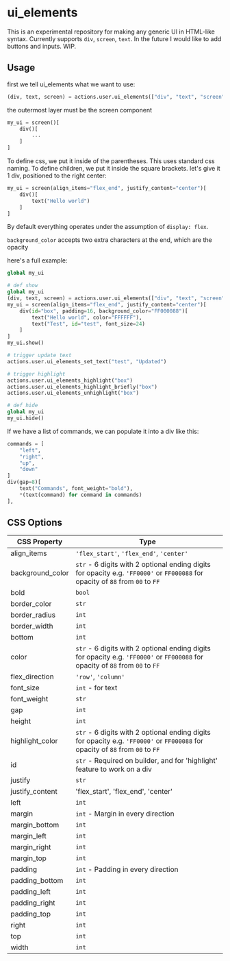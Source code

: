 # ui_elements

This is an experimental repository for making any generic UI in HTML-like syntax. Currently supports `div`, `screen`, `text`. In the future I would like to add buttons and inputs. WIP.

## Usage

first we tell ui_elements what we want to use:
```py
(div, text, screen) = actions.user.ui_elements(["div", "text", "screen"])
```

the outermost layer must be the screen component
```py
my_ui = screen()[
    div()[
        ...
    ]
]
```

To define css, we put it inside of the parentheses. This uses standard css naming. To define children, we put it inside the square brackets. let's give it 1 div, positioned to the right center:
```py
my_ui = screen(align_items="flex_end", justify_content="center")[
    div()[
        text("Hello world")
    ]
]
```

By default everything operates under the assumption of `display: flex`.

`background_color` accepts two extra characters at the end, which are the opacity

here's a full example:


```py
global my_ui

# def show
global my_ui
(div, text, screen) = actions.user.ui_elements(["div", "text", "screen"])
my_ui = screen(align_items="flex_end", justify_content="center")[
    div(id="box", padding=16, background_color="FF000088")[
        text("Hello world", color="FFFFFF"),
        text("Test", id="test", font_size=24)
    ]
]
my_ui.show()

# trigger update text
actions.user.ui_elements_set_text("test", "Updated")

# trigger highlight
actions.user.ui_elements_highlight("box")
actions.user.ui_elements_highlight_briefly("box")
actions.user.ui_elements_unhighlight("box")

# def hide
global my_ui
my_ui.hide()
```

If we have a list of commands, we can populate it into a div like this:
```py
commands = [
    "left",
    "right",
    "up",
    "down"
]
div(gap=8)[
    text("Commands", font_weight="bold"),
    *(text(command) for command in commands)
],
```

## CSS Options

| CSS Property | Type |
| -- | -- |
| align_items | `'flex_start'`, `'flex_end'`, `'center'` |
| background_color | `str` - 6 digits with 2 optional ending digits for opacity e.g. `'FF0000'` or `FF000088` for opacity of `88` from `00` to `FF` |
| bold | `bool` |
| border_color | `str` |
| border_radius | `int` |
| border_width | `int` |
| bottom | `int` |
| color | `str` - 6 digits with 2 optional ending digits for opacity e.g. `'FF0000'` or `FF000088` for opacity of `88` from `00` to `FF` |
| flex_direction | `'row'`, `'column'` |
| font_size | `int` - for text |
| font_weight | `str` |
| gap | `int` |
| height | `int` |
| highlight_color | `str` - 6 digits with 2 optional ending digits for opacity e.g. `'FF0000'` or `FF000088` for opacity of `88` from `00` to `FF` |
| id | `str` - Required on builder, and for 'highlight' feature to work on a div |
| justify | `str` |
| justify_content | 'flex_start', 'flex_end', 'center' |
| left | `int` |
| margin | `int` - Margin in every direction |
| margin_bottom | `int` |
| margin_left | `int` |
| margin_right | `int` |
| margin_top | `int` |
| padding | `int` - Padding in every direction |
| padding_bottom | `int` |
| padding_left | `int` |
| padding_right | `int` |
| padding_top | `int` |
| right | `int` |
| top | `int` |
| width | `int` |